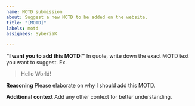 ```yaml
---
name: MOTD submission
about: Suggest a new MOTD to be added on the website.
title: "[MOTD]"
labels: motd
assignees: SyberiaK

---
```


**"I want you to add this MOTD:"**
In quote, write down the exact MOTD text you want to suggest. Ex.
> Hello World!

**Reasoning**
Please elaborate on why I should add this MOTD.

**Additional context**
Add any other context for better understanding.
